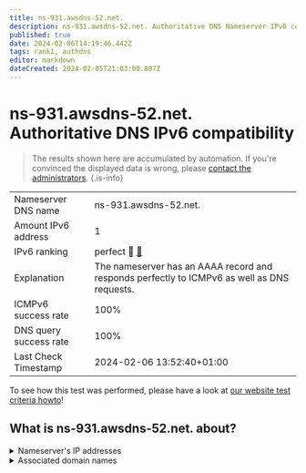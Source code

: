 ```yaml
---
title: ns-931.awsdns-52.net.
description: ns-931.awsdns-52.net. Authoritative DNS Nameserver IPv6 compatibility
published: true
date: 2024-02-06T14:19:46.442Z
tags: rank1, authdns
editor: markdown
dateCreated: 2024-02-05T21:03:00.807Z
---
```


# ns-931.awsdns-52.net. Authoritative DNS IPv6 compatibility

> The results shown here are accumulated by automation. If you're convinced the displayed data is wrong, please [contact the administrators](/howto/chat). 
{.is-info}




|   |   |
| - | - |
| Nameserver DNS name | ns-931.awsdns-52.net.
| Amount IPv6 address | 1
| IPv6 ranking | perfect :1st_place_medal: [🔗](/howto/ranking) |
| Explanation | The nameserver has an AAAA record and responds perfectly to ICMPv6 as well as DNS requests. |
| ICMPv6 success rate | 100%|
| DNS query success rate | 100% |
| Last Check Timestamp | 2024-02-06 13:52:40+01:00 |

To see how this test was performed, please have a look at [our website test criteria howto](/howto/testcriteria/authdns)!


## What is ns-931.awsdns-52.net. about?




<details>
<summary>Nameserver's IP addresses</summary>

2600:9000:5303:a300::1

</details>



<details>
<summary>Associated domain names</summary>

www.berlin.de

</details>

